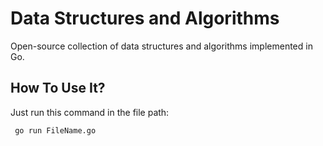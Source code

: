 # Data Structures and Algorithms
Open-source collection of data structures and algorithms implemented in Go.

## How To Use It?
Just run this command in the file path:

 ```bash
  go run FileName.go
 ```
